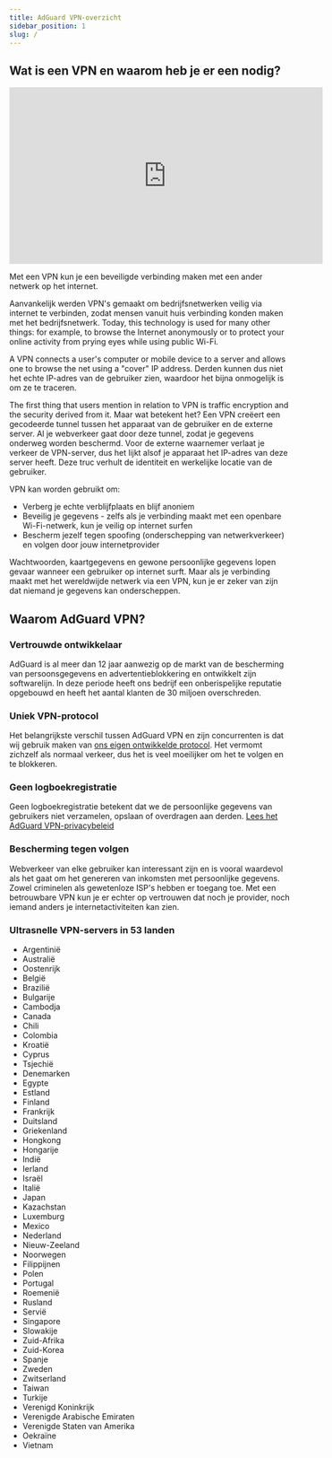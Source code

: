 ```yaml
---
title: AdGuard VPN-overzicht
sidebar_position: 1
slug: /
---
```


## Wat is een VPN en waarom heb je er een nodig?

<iframe width="560" height="315" class="youtube-video" src="https://www.youtube-nocookie.com/embed/7149L3xPmSE" title="YouTube-videospeler" frameborder="0" allow="accelerometer; autoplay; clipboard-write; encrypted-media; gyroscope; picture-in-picture" allowfullscreen></iframe>

Met een VPN kun je een beveiligde verbinding maken met een ander netwerk op het internet.

Aanvankelijk werden VPN's gemaakt om bedrijfsnetwerken veilig via internet te verbinden, zodat mensen vanuit huis verbinding konden maken met het bedrijfsnetwerk. Today, this technology is used for many other things: for example, to browse the Internet anonymously or to protect your online activity from prying eyes while using public Wi-Fi.

A VPN connects a user's computer or mobile device to a server and allows one to browse the net using a "cover" IP address. Derden kunnen dus niet het echte IP-adres van de gebruiker zien, waardoor het bijna onmogelijk is om ze te traceren.

The first thing that users mention in relation to VPN is traffic encryption and the security derived from it. Maar wat betekent het? Een VPN creëert een gecodeerde tunnel tussen het apparaat van de gebruiker en de externe server. Al je webverkeer gaat door deze tunnel, zodat je gegevens onderweg worden beschermd. Voor de externe waarnemer verlaat je verkeer de VPN-server, dus het lijkt alsof je apparaat het IP-adres van deze server heeft. Deze truc verhult de identiteit en werkelijke locatie van de gebruiker.

VPN kan worden gebruikt om:

- Verberg je echte verblijfplaats en blijf anoniem
- Beveilig je gegevens - zelfs als je verbinding maakt met een openbare Wi-Fi-netwerk, kun je veilig op internet surfen
- Bescherm jezelf tegen spoofing (onderschepping van netwerkverkeer) en volgen door jouw internetprovider

Wachtwoorden, kaartgegevens en gewone persoonlijke gegevens lopen gevaar wanneer een gebruiker op internet surft. Maar als je verbinding maakt met het wereldwijde netwerk via een VPN, kun je er zeker van zijn dat niemand je gegevens kan onderscheppen.

## Waarom AdGuard VPN?

### Vertrouwde ontwikkelaar

AdGuard is al meer dan 12 jaar aanwezig op de markt van de bescherming van persoonsgegevens en advertentieblokkering en ontwikkelt zijn softwarelijn. In deze periode heeft ons bedrijf een onberispelijke reputatie opgebouwd en heeft het aantal klanten de 30 miljoen overschreden.

### Uniek VPN-protocol

Het belangrijkste verschil tussen AdGuard VPN en zijn concurrenten is dat wij gebruik maken van [ons eigen ontwikkelde protocol](/general/adguard-vpn-protocol). Het vermomt zichzelf als normaal verkeer, dus het is veel moeilijker om het te volgen en te blokkeren.

### Geen logboekregistratie

Geen logboekregistratie betekent dat we de persoonlijke gegevens van gebruikers niet verzamelen, opslaan of overdragen aan derden. [Lees het AdGuard VPN-privacybeleid](https://adguard-vpn.com/privacy.html)

### Bescherming tegen volgen

Webverkeer van elke gebruiker kan interessant zijn en is vooral waardevol als het gaat om het genereren van inkomsten met persoonlijke gegevens. Zowel criminelen als gewetenloze ISP's hebben er toegang toe. Met een betrouwbare VPN kun je er echter op vertrouwen dat noch je provider, noch iemand anders je internetactiviteiten kan zien.

### Ultrasnelle VPN-servers in 53 landen

- Argentinië
- Australië
- Oostenrijk
- België
- Brazilië
- Bulgarije
- Cambodja
- Canada
- Chili
- Colombia
- Kroatië
- Cyprus
- Tsjechië
- Denemarken
- Egypte
- Estland
- Finland
- Frankrijk
- Duitsland
- Griekenland
- Hongkong
- Hongarije
- Indië
- Ierland
- Israël
- Italië
- Japan
- Kazachstan
- Luxemburg
- Mexico
- Nederland
- Nieuw-Zeeland
- Noorwegen
- Filippijnen
- Polen
- Portugal
- Roemenië
- Rusland
- Servië
- Singapore
- Slowakije
- Zuid-Afrika
- Zuid-Korea
- Spanje
- Zweden
- Zwitserland
- Taiwan
- Turkije
- Verenigd Koninkrijk
- Verenigde Arabische Emiraten
- Verenigde Staten van Amerika
- Oekraïne
- Vietnam
